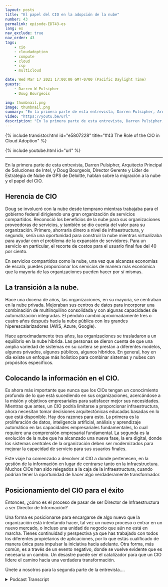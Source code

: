 ```yaml
---
layout: posts
title: "El papel del CIO en la adopción de la nube"
number: 43
permalink: episode-EDT43-es
lang: es
nav_exclude: true
nav_order: 43
tags:
    - cio
    - cloudadoption
    - compute
    - cloud
    - csp
    - multicloud

date: Wed Mar 17 2021 17:00:00 GMT-0700 (Pacific Daylight Time)
guests:
    - Darren W Pulsipher
    - Doug Bourgeois

img: thumbnail.png
image: thumbnail.png
summary: "En la primera parte de esta entrevista, Darren Pulsipher, Arquitecto Principal de Soluciones de Intel, y Doug Bourgeois, Director Gerente y Líder de Estrategia en la Nube de GPS de Deloitte, hablan sobre la migración a la nube y el papel del CIO."
video: "https://youtu.be/url"
description: "En la primera parte de esta entrevista, Darren Pulsipher, Arquitecto Principal de Soluciones de Intel, y Doug Bourgeois, Director Gerente y Líder de Estrategia en la Nube de GPS de Deloitte, hablan sobre la migración a la nube y el papel del CIO."
---
```


<div>
{% include transistor.html id="e5807228" title="#43 The Role of the CIO in Cloud Adoption" %}

{% include youtube.html id="url" %}
</div>

---

En la primera parte de esta entrevista, Darren Pulsipher, Arquitecto Principal de Soluciones de Intel, y Doug Bourgeois, Director Gerente y Líder de Estrategia de Nube de GPS de Deloitte, hablan sobre la migración a la nube y el papel del CIO.

## Herencia de CIO

Doug se involucró con la nube desde temprano mientras trabajaba para el gobierno federal dirigiendo una gran organización de servicios compartidos. Reconoció los beneficios de la nube para sus organizaciones proveedoras de servicios, y también se dio cuenta del valor para su organización. Primero, ahorraría dinero a nivel de infraestructura, y segundo, sería una oportunidad para construir la nube mientras virtualizaba para ayudar con el problema de la expansión de servidores. Para un servicio en particular, el recorte de costos para el usuario final fue del 40 por ciento.

En servicios compartidos como la nube, una vez que alcanzas economías de escala, puedes proporcionar los servicios de manera más económica que la mayoría de las organizaciones pueden hacer por sí mismas.

## La transición a la nube.

Hace una docena de años, las organizaciones, en su mayoría, se centraban en la nube privada. Mejoraban sus centros de datos para incorporar una combinación de multiinquilino consolidada y con algunas capacidades de automatización integradas. El péndulo cambió aproximadamente tres o cuatro años después hacia la nube pública con los grandes hiperescalarizadores (AWS, Azure, Google).

Hace aproximadamente tres años, las organizaciones se trasladaron a un equilibrio en la nube híbrida. Las personas se dieron cuenta de que una amplia variedad de sistemas en su cartera se prestan a diferentes modelos, algunos privados, algunos públicos, algunos híbridos. En general, hoy en día existe un enfoque más holístico para combinar sistemas y nubes con propósitos específicos.

## Colocando la información en el CIO.

Es ahora más importante que nunca que los CIOs tengan un conocimiento profundo de lo que está sucediendo en sus organizaciones, acercándose a la misión y objetivos empresariales para satisfacer mejor sus necesidades. Mientras que antes, un CIO podría limitarse a proporcionar infraestructura, ahora necesitan tomar decisiones arquitectónicas educadas basadas en lo que está disponible. Hay dos razones para esto. La primera es la proliferación de datos, inteligencia artificial, análisis y aprendizaje automático en las capacidades empresariales fundamentales, lo cual requiere una comprensión empresarial fundamental. La segunda es la evolución de la nube que ha alcanzado una nueva fase, la era digital, donde los sistemas centrales de la organización deben ser modernizados para mejorar la capacidad de servicio para sus usuarios finales.

Este viaje ha comenzado a devolver al CIO a donde pertenecen, en la gestión de la información en lugar de centrarse tanto en la infraestructura. Muchos CIOs han sido relegados a la caja de la infraestructura, cuando podrían tener la oportunidad de hacer algo verdaderamente transformador.

## Posicionamiento del CIO para el éxito

Entonces, ¿cómo es el proceso de pasar de ser Director de Infraestructura a ser Director de Información?

Una forma es posicionarse para encargarse de algo nuevo que la organización está intentando hacer, tal vez un nuevo proceso o entrar en un nuevo mercado, o incluso una unidad de negocio que aún no está en marcha. Tienes continuidad y perspectiva ya que has trabajado con todos los diferentes propietarios de aplicaciones, por lo que estás cualificado de manera única para impulsar la iniciativa hacia adelante. Otra forma, más común, es a través de un evento negativo, donde se vuelve evidente que es necesaria un cambio. Un desastre puede ser el catalizador para que un CIO lidere el camino hacia una verdadera transformación.

Únete a nosotros para la segunda parte de la entrevista....



<details>
<summary> Podcast Transcript </summary>

<p></p>

</details>
